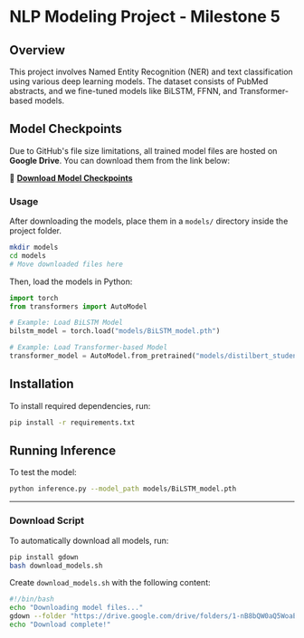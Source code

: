 # NLP Modeling Project - Milestone 5

## Overview
This project involves Named Entity Recognition (NER) and text classification using various deep learning models. The dataset consists of PubMed abstracts, and we fine-tuned models like BiLSTM, FFNN, and Transformer-based models.

## Model Checkpoints
Due to GitHub's file size limitations, all trained model files are hosted on **Google Drive**. You can download them from the link below:

📂 **[Download Model Checkpoints](https://drive.google.com/drive/folders/1-nB8bQW0aQ5WoaExIzxcWo6PnhXkoLiB?usp=sharing)**

### **Usage**
After downloading the models, place them in a `models/` directory inside the project folder.

```bash
mkdir models
cd models
# Move downloaded files here
```

Then, load the models in Python:
```python
import torch
from transformers import AutoModel

# Example: Load BiLSTM Model
bilstm_model = torch.load("models/BiLSTM_model.pth")

# Example: Load Transformer-based Model
transformer_model = AutoModel.from_pretrained("models/distilbert_student_model")
```

## Installation
To install required dependencies, run:
```bash
pip install -r requirements.txt
```

## Running Inference
To test the model:
```bash
python inference.py --model_path models/BiLSTM_model.pth
```

---

### **Download Script**
To automatically download all models, run:

```bash
pip install gdown
bash download_models.sh
```

Create `download_models.sh` with the following content:
```bash
#!/bin/bash
echo "Downloading model files..."
gdown --folder "https://drive.google.com/drive/folders/1-nB8bQW0aQ5WoaExIzxcWo6PnhXkoLiB?usp=sharing" -O models/
echo "Download complete!"
```
